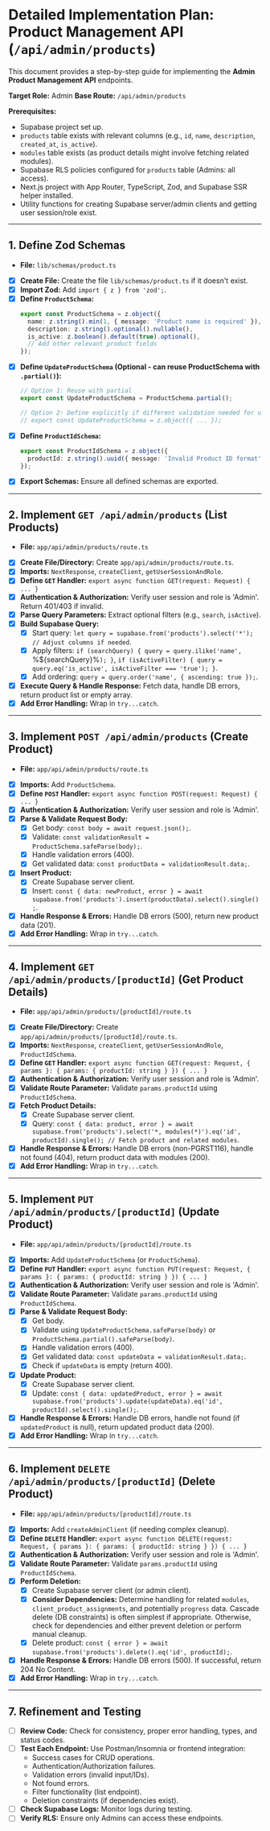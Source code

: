 # Detailed Implementation Plan: Product Management API (`/api/admin/products`)

This document provides a step-by-step guide for implementing the **Admin Product Management API** endpoints.

**Target Role:** Admin
**Base Route:** `/api/admin/products`

**Prerequisites:**

*   Supabase project set up.
*   `products` table exists with relevant columns (e.g., `id`, `name`, `description`, `created_at`, `is_active`).
*   `modules` table exists (as product details might involve fetching related modules).
*   Supabase RLS policies configured for `products` table (Admins: all access).
*   Next.js project with App Router, TypeScript, Zod, and Supabase SSR helper installed.
*   Utility functions for creating Supabase server/admin clients and getting user session/role exist.

---

## 1. Define Zod Schemas

*   **File:** `lib/schemas/product.ts`

*   [x] **Create File:** Create the file `lib/schemas/product.ts` if it doesn't exist.
*   [x] **Import Zod:** Add `import { z } from 'zod';`.
*   [x] **Define `ProductSchema`:**
    ```typescript
    export const ProductSchema = z.object({
      name: z.string().min(1, { message: 'Product name is required' }),
      description: z.string().optional().nullable(),
      is_active: z.boolean().default(true).optional(),
      // Add other relevant product fields
    });
    ```
*   [x] **Define `UpdateProductSchema` (Optional - can reuse ProductSchema with `.partial()`):**
    ```typescript
    // Option 1: Reuse with partial
    export const UpdateProductSchema = ProductSchema.partial();

    // Option 2: Define explicitly if different validation needed for update
    // export const UpdateProductSchema = z.object({ ... });
    ```
*   [x] **Define `ProductIdSchema`:**
    ```typescript
    export const ProductIdSchema = z.object({
      productId: z.string().uuid({ message: 'Invalid Product ID format' })
    });
    ```
*   [x] **Export Schemas:** Ensure all defined schemas are exported.

---

## 2. Implement `GET /api/admin/products` (List Products)

*   **File:** `app/api/admin/products/route.ts`

*   [x] **Create File/Directory:** Create `app/api/admin/products/route.ts`.
*   [x] **Imports:** `NextResponse`, `createClient`, `getUserSessionAndRole`.
*   [x] **Define `GET` Handler:** `export async function GET(request: Request) { ... }`
*   [x] **Authentication & Authorization:** Verify user session and role is 'Admin'. Return 401/403 if invalid.
*   [x] **Parse Query Parameters:** Extract optional filters (e.g., `search`, `isActive`).
*   [x] **Build Supabase Query:**
    *   [x] Start query: `let query = supabase.from('products').select('*'); // Adjust columns if needed`.
    *   [x] Apply filters: `if (searchQuery) { query = query.ilike('name', `%${searchQuery}%`); }`, `if (isActiveFilter) { query = query.eq('is_active', isActiveFilter === 'true'); }`.
    *   [x] Add ordering: `query = query.order('name', { ascending: true });`.
*   [x] **Execute Query & Handle Response:** Fetch data, handle DB errors, return product list or empty array.
*   [x] **Add Error Handling:** Wrap in `try...catch`.

---

## 3. Implement `POST /api/admin/products` (Create Product)

*   **File:** `app/api/admin/products/route.ts`

*   [x] **Imports:** Add `ProductSchema`.
*   [x] **Define `POST` Handler:** `export async function POST(request: Request) { ... }`
*   [x] **Authentication & Authorization:** Verify user session and role is 'Admin'.
*   [x] **Parse & Validate Request Body:**
    *   [x] Get body: `const body = await request.json();`.
    *   [x] Validate: `const validationResult = ProductSchema.safeParse(body);`.
    *   [x] Handle validation errors (400).
    *   [x] Get validated data: `const productData = validationResult.data;`.
*   [x] **Insert Product:**
    *   [x] Create Supabase server client.
    *   [x] Insert: `const { data: newProduct, error } = await supabase.from('products').insert(productData).select().single();`.
*   [x] **Handle Response & Errors:** Handle DB errors (500), return new product data (201).
*   [x] **Add Error Handling:** Wrap in `try...catch`.

---

## 4. Implement `GET /api/admin/products/[productId]` (Get Product Details)

*   **File:** `app/api/admin/products/[productId]/route.ts`

*   [x] **Create File/Directory:** Create `app/api/admin/products/[productId]/route.ts`.
*   [x] **Imports:** `NextResponse`, `createClient`, `getUserSessionAndRole`, `ProductIdSchema`.
*   [x] **Define `GET` Handler:** `export async function GET(request: Request, { params }: { params: { productId: string } }) { ... }`
*   [x] **Authentication & Authorization:** Verify user session and role is 'Admin'.
*   [x] **Validate Route Parameter:** Validate `params.productId` using `ProductIdSchema`.
*   [x] **Fetch Product Details:**
    *   [x] Create Supabase server client.
    *   [x] Query: `const { data: product, error } = await supabase.from('products').select('*, modules(*)').eq('id', productId).single(); // Fetch product and related modules`.
*   [x] **Handle Response & Errors:** Handle DB errors (non-PGRST116), handle not found (404), return product data with modules (200).
*   [x] **Add Error Handling:** Wrap in `try...catch`.

---

## 5. Implement `PUT /api/admin/products/[productId]` (Update Product)

*   **File:** `app/api/admin/products/[productId]/route.ts`

*   [x] **Imports:** Add `UpdateProductSchema` (or `ProductSchema`).
*   [x] **Define `PUT` Handler:** `export async function PUT(request: Request, { params }: { params: { productId: string } }) { ... }`
*   [x] **Authentication & Authorization:** Verify user session and role is 'Admin'.
*   [x] **Validate Route Parameter:** Validate `params.productId` using `ProductIdSchema`.
*   [x] **Parse & Validate Request Body:**
    *   [x] Get body.
    *   [x] Validate using `UpdateProductSchema.safeParse(body)` or `ProductSchema.partial().safeParse(body)`.
    *   [x] Handle validation errors (400).
    *   [x] Get validated data: `const updateData = validationResult.data;`.
    *   [x] Check if `updateData` is empty (return 400).
*   [x] **Update Product:**
    *   [x] Create Supabase server client.
    *   [x] Update: `const { data: updatedProduct, error } = await supabase.from('products').update(updateData).eq('id', productId).select().single();`.
*   [x] **Handle Response & Errors:** Handle DB errors, handle not found (if `updatedProduct` is null), return updated product data (200).
*   [x] **Add Error Handling:** Wrap in `try...catch`.

---

## 6. Implement `DELETE /api/admin/products/[productId]` (Delete Product)

*   **File:** `app/api/admin/products/[productId]/route.ts`

*   [x] **Imports:** Add `createAdminClient` (if needing complex cleanup).
*   [x] **Define `DELETE` Handler:** `export async function DELETE(request: Request, { params }: { params: { productId: string } }) { ... }`
*   [x] **Authentication & Authorization:** Verify user session and role is 'Admin'.
*   [x] **Validate Route Parameter:** Validate `params.productId` using `ProductIdSchema`.
*   [x] **Perform Deletion:**
    *   [x] Create Supabase server client (or admin client).
    *   [x] **Consider Dependencies:** Determine handling for related `modules`, `client_product_assignments`, and potentially `progress` data. Cascade delete (DB constraints) is often simplest if appropriate. Otherwise, check for dependencies and either prevent deletion or perform manual cleanup.
    *   [x] Delete product: `const { error } = await supabase.from('products').delete().eq('id', productId);`.
*   [x] **Handle Response & Errors:** Handle DB errors (500). If successful, return 204 No Content.
*   [x] **Add Error Handling:** Wrap in `try...catch`.

---

## 7. Refinement and Testing

*   [ ] **Review Code:** Check for consistency, proper error handling, types, and status codes.
*   [ ] **Test Each Endpoint:** Use Postman/Insomnia or frontend integration:
    *   Success cases for CRUD operations.
    *   Authentication/Authorization failures.
    *   Validation errors (invalid input/IDs).
    *   Not found errors.
    *   Filter functionality (list endpoint).
    *   Deletion constraints (if dependencies exist).
*   [ ] **Check Supabase Logs:** Monitor logs during testing.
*   [ ] **Verify RLS:** Ensure only Admins can access these endpoints. 